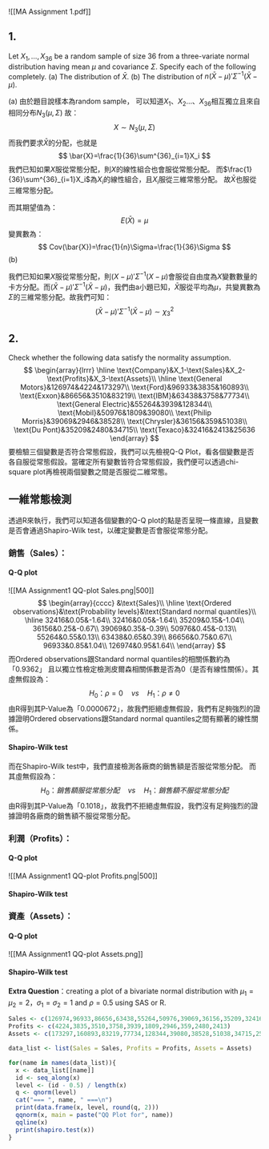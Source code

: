 ![[MA Assignment 1.pdf]]
## 1.
Let $X_1,\ldots,X_{36}$ be a random sample of size 36 from a three-variate normal distribution having mean $\mu$ and covariance $\Sigma$. Specify each of the following completely.
 (a) The distribution of $\bar{X}$.
 (b) The distribution of $n(\bar{X}-\mu)'\Sigma^{-1}(\bar{X}-\mu)$.


(a)
由於題目說樣本為random sample，
可以知道$X_1、X_2\ldots、X_{36}$相互獨立且來自相同分布$N_3(\mu,\Sigma)$
故：
$$
X\sim N_3(\mu,\Sigma)
$$
而我們要求$\bar{X}$的分配，也就是
$$
\bar{X}=\frac{1}{36}\sum^{36}_{i=1}X_i
$$
我們已知如果$X$服從常態分配，則$X$的線性組合也會服從常態分配。
而$\frac{1}{36}\sum^{36}_{i=1}X_i$為$X_i$的線性組合，且$X_i$服從三維常態分配。
故$\bar{X}$也服從三維常態分配。

而其期望值為：
$$
E(\bar{X})=\mu
$$
變異數為：
$$
Cov(\bar{X})=\frac{1}{n}\Sigma=\frac{1}{36}\Sigma
$$
(b)


我們已知如果$X$服從常態分配，則$(X-\mu)'\Sigma^{-1}(X-\mu)$會服從自由度為$X$變數數量的卡方分配。而$(\bar{X}-\mu)'\Sigma^{-1}(\bar{X}-\mu)$，我們由a小題已知，$\bar{X}$服從平均為$\mu$，共變異數為$\Sigma$的三維常態分配。故我們可知：
$$
(\bar{X}-\mu)'\Sigma^{-1}(\bar{X}-\mu)\sim\chi^2_3
$$

## 2.
Check whether the following data satisfy the normality assumption.
$$
\begin{array}{lrrr}
\hline
\text{Company}&X_1-\text{Sales}&X_2-\text{Profits}&X_3-\text{Assets}\\
\hline
\text{General Motors}&126974&4224&173297\\
\text{Ford}&96933&3835&160893\\
\text{Exxon}&86656&3510&83219\\
\text{IBM}&63438&3758&77734\\
\text{General Electric}&55264&3939&128344\\
\text{Mobil}&50976&1809&39080\\
\text{Philip Morris}&39069&2946&38528\\
\text{Chrysler}&36156&359&51038\\
\text{Du Pont}&35209&2480&34715\\
\text{Texaco}&32416&2413&25636
\end{array}
$$
要檢驗三個變數是否符合常態假設，我們可以先檢視Q-Q Plot，看各個變數是否各自服從常態假設。當確定所有變數皆符合常態假設，我們便可以透過chi-square plot再檢視兩個變數之間是否服從二維常態。

## 一維常態檢測
透過R來執行，我們可以知道各個變數的Q-Q plot的點是否呈現一條直線，且變數是否會通過Shapiro-Wilk test，以確定變數是否會服從常態分配。
### **銷售（Sales）：**
#### Q-Q plot
![[MA Assignment1 QQ-plot Sales.png|500]]
$$
\begin{array}{cccc}
&\text{Sales}\\
\hline
\text{Ordered observations}&\text{Probability levels}&\text{Standard normal quantiles}\\
\hline
32416&0.05&-1.64\\
32416&0.05&-1.64\\									
35209&0.15&-1.04\\									
36156&0.25&-0.67\\									
39069&0.35&-0.39\\									
50976&0.45&-0.13\\									
55264&0.55&0.13\\									
63438&0.65&0.39\\									
86656&0.75&0.67\\									
96933&0.85&1.04\\									
126974&0.95&1.64\\
\end{array}
$$
而Ordered observations跟Standard normal quantiles的相關係數約為「0.9362」
且以獨立性檢定檢測皮爾森相關係數是否為0（是否有線性關係）。其虛無假設為：
$$
H_0\text{：}\rho =0\quad  vs \quad  H_1\text{：}\rho\neq0
$$
由R得到其P-Value為「0.0000672」，故我們拒絕虛無假設，我們有足夠強烈的證據證明Ordered observations跟Standard normal quantiles之間有顯著的線性關係。

#### Shapiro-Wilk test
而在Shapiro-Wilk test中，我們直接檢測各廠商的銷售額是否服從常態分配。
而其虛無假設為：
$$
H_0\text{：}銷售額服從常態分配\quad  vs \quad  H_1\text{：}銷售額不服從常態分配
$$
由R得到其P-Value為「0.1018」，故我們不拒絕虛無假設，我們沒有足夠強烈的證據證明各廠商的銷售額不服從常態分配。
### **利潤（Profits）：**
#### Q-Q plot
![[MA Assignment1 QQ-plot Profits.png|500]]
#### Shapiro-Wilk test

### **資產（Assets）：**
#### Q-Q plot
![[MA Assignment1 QQ-plot Assets.png]]
#### Shapiro-Wilk test

**Extra Question**：creating a plot of a bivariate normal distribution with 
$\mu_1=\mu_2=2$，$\sigma_1=\sigma_2=1$ and $\rho=0.5$ using SAS or R.


```R
Sales <- c(126974,96933,86656,63438,55264,50976,39069,36156,35209,32416)
Profits <- c(4224,3835,3510,3758,3939,1809,2946,359,2480,2413)
Assets <- c(173297,160893,83219,77734,128344,39080,38528,51038,34715,25636)

data_list <- list(Sales = Sales, Profits = Profits, Assets = Assets)

for(name in names(data_list)){
  x <- data_list[[name]]
  id <- seq_along(x)
  level <- (id - 0.5) / length(x)
  q <- qnorm(level)
  cat("=== ", name, " ===\n")
  print(data.frame(x, level, round(q, 2)))
  qqnorm(x, main = paste("QQ Plot for", name))
  qqline(x)
  print(shapiro.test(x))
}
```
